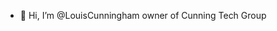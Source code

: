 - 👋 Hi, I’m @LouisCunningham owner of Cunning Tech Group

<!---

---

# Cunning Tech Group

Welcome to the Cunning Tech Group repository! We specialize in creating innovative web solutions that empower businesses and individuals. 
Whether you need a stunning website, a robust web application, or seamless e-commerce functionality, we've got you covered.

## Table of Contents

- [About Us](#about-us)
- [Services](#services)
- [Technologies](#technologies)
- [Getting Started](#getting-started)
- [Contributing](#contributing)
- [Contact](#contact)

## About Us

At Cunning Tech Group , we are passionate about crafting exceptional digital experiences. Our team of skilled developers, designers, and project managers collaborate to 
deliver high-quality solutions tailored to our clients' needs. We believe in clean code, user-centric design, and continuous improvement.

## Services

- **Custom Web Development**: From concept to deployment, we create bespoke web applications that align with your business goals.
- **Responsive Web Design**: We design elegant, mobile-friendly websites that provide an optimal viewing experience across devices.
- **E-Commerce Solutions**: Boost your online sales with our robust e-commerce platforms.
- **CMS Development**: Manage your content effortlessly with our customized content management systems.
- **SEO Optimization**: Improve your website's visibility and reach with effective search engine optimization strategies.

## Technologies

Our tech stack includes:

- **Front-End**: HTML, CSS, JavaScript, Vue.js, React
- **Back-End**: Node.js, Express, Django, Ruby on Rails
- **Databases**: MySQL, MongoDB, PostgreSQL
- **Deployment**: AWS, Heroku, Netlify
- **Version Control**: Git


## Contributing

We welcome contributions! If you'd like to improve our code, fix bugs, or add new features, please follow these steps:

1. Fork the repository.
2. Create a new branch: `git checkout -b feature-name`.
3. Commit your changes: `git commit -m "Add feature-name"`.
4. Push to the branch: `git push origin feature-name`.
5. Submit a pull request.

## Contact

Have questions or want to collaborate? Reach out to us at:

- Email: cunningtechgroup@outlook.com
- Website: [cunningdevllc.com](https://www.cunningdevllc.com)
- Twitter: [@cunningdevllc](https://twitter.com/cunningdevllc)

---

Feel free to adapt this template to your company's specific details. Happy coding! 🚀


--->
